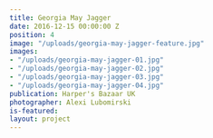 ```yaml
---
title: Georgia May Jagger
date: 2016-12-15 00:00:00 Z
position: 4
image: "/uploads/georgia-may-jagger-feature.jpg"
images:
- "/uploads/georgia-may-jagger-01.jpg"
- "/uploads/georgia-may-jagger-02.jpg"
- "/uploads/georgia-may-jagger-03.jpg"
- "/uploads/georgia-may-jagger-04.jpg"
publication: Harper's Bazaar UK
photographer: Alexi Lubomirski
is-featured: 
layout: project
---
```


